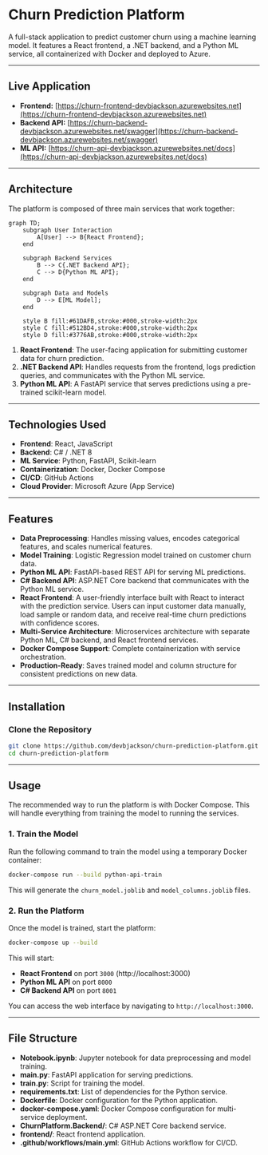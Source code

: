 # Churn Prediction Platform

A full-stack application to predict customer churn using a machine learning model. It features a React frontend, a .NET backend, and a Python ML service, all containerized with Docker and deployed to Azure.

---

## Live Application

*   **Frontend:** [https://churn-frontend-devbjackson.azurewebsites.net](https://churn-frontend-devbjackson.azurewebsites.net)
*   **Backend API:** [https://churn-backend-devbjackson.azurewebsites.net/swagger](https://churn-backend-devbjackson.azurewebsites.net/swagger)
*   **ML API:** [https://churn-api-devbjackson.azurewebsites.net/docs](https://churn-api-devbjackson.azurewebsites.net/docs)

---

## Architecture

The platform is composed of three main services that work together:

```mermaid
graph TD;
    subgraph User Interaction
        A[User] --> B{React Frontend};
    end

    subgraph Backend Services
        B --> C{.NET Backend API};
        C --> D{Python ML API};
    end

    subgraph Data and Models
        D --> E[ML Model];
    end

    style B fill:#61DAFB,stroke:#000,stroke-width:2px
    style C fill:#512BD4,stroke:#000,stroke-width:2px
    style D fill:#3776AB,stroke:#000,stroke-width:2px
```

1.  **React Frontend**: The user-facing application for submitting customer data for churn prediction.
2.  **.NET Backend API**: Handles requests from the frontend, logs prediction queries, and communicates with the Python ML service.
3.  **Python ML API**: A FastAPI service that serves predictions using a pre-trained scikit-learn model.

---

## Technologies Used

-   **Frontend**: React, JavaScript
-   **Backend**: C# / .NET 8
-   **ML Service**: Python, FastAPI, Scikit-learn
-   **Containerization**: Docker, Docker Compose
-   **CI/CD**: GitHub Actions
-   **Cloud Provider**: Microsoft Azure (App Service)

---

## Features

- **Data Preprocessing**: Handles missing values, encodes categorical features, and scales numerical features.
- **Model Training**: Logistic Regression model trained on customer churn data.
- **Python ML API**: FastAPI-based REST API for serving ML predictions.
- **C# Backend API**: ASP.NET Core backend that communicates with the Python ML service.
- **React Frontend**: A user-friendly interface built with React to interact with the prediction service. Users can input customer data manually, load sample or random data, and receive real-time churn predictions with confidence scores.
- **Multi-Service Architecture**: Microservices architecture with separate Python ML, C# backend, and React frontend services.
- **Docker Compose Support**: Complete containerization with service orchestration.
- **Production-Ready**: Saves trained model and column structure for consistent predictions on new data.

---

## Installation

### **Clone the Repository**
```bash
git clone https://github.com/devbjackson/churn-prediction-platform.git
cd churn-prediction-platform
```

---

## Usage

The recommended way to run the platform is with Docker Compose. This will handle everything from training the model to running the services.

### **1. Train the Model**

Run the following command to train the model using a temporary Docker container:

```bash
docker-compose run --build python-api-train
```

This will generate the `churn_model.joblib` and `model_columns.joblib` files.

### **2. Run the Platform**

Once the model is trained, start the platform:

```bash
docker-compose up --build
```

This will start:
- **React Frontend** on port `3000` (http://localhost:3000)
- **Python ML API** on port `8000`
- **C# Backend API** on port `8001`

You can access the web interface by navigating to `http://localhost:3000`.

---

## File Structure

- **Notebook.ipynb**: Jupyter notebook for data preprocessing and model training.
- **main.py**: FastAPI application for serving predictions.
- **train.py**: Script for training the model.
- **requirements.txt**: List of dependencies for the Python service.
- **Dockerfile**: Docker configuration for the Python application.
- **docker-compose.yaml**: Docker Compose configuration for multi-service deployment.
- **ChurnPlatform.Backend/**: C# ASP.NET Core backend service.
- **frontend/**: React frontend application.
- **.github/workflows/main.yml**: GitHub Actions workflow for CI/CD.